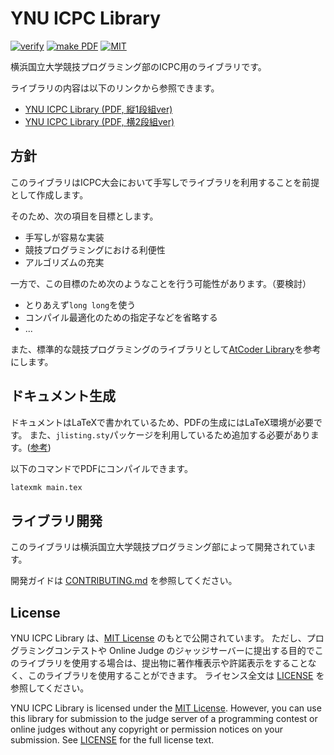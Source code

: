 # YNU ICPC Library

[![verify](https://github.com/YNUCPC/ynu-icpc-library/actions/workflows/verify.yml/badge.svg)](https://github.com/YNUCPC/ynu-icpc-library/actions/workflows/verify.yml) [![make PDF](https://github.com/YNUCPC/ynu-icpc-library/actions/workflows/make_pdf.yml/badge.svg)](https://github.com/YNUCPC/ynu-icpc-library/actions/workflows/make_pdf.yml)
[![MIT](https://img.shields.io/github/license/YNUCPC/ynu-icpc-library)](https://github.com/YNUCPC/ynu-icpc-library/blob/main/LICENSE)

横浜国立大学競技プログラミング部のICPC用のライブラリです。

ライブラリの内容は以下のリンクから参照できます。

- [YNU ICPC Library (PDF, 縦1段組ver)](https://ynucpc.github.io/ynu-icpc-library/main_1col.pdf)
- [YNU ICPC Library (PDF, 横2段組ver)](https://ynucpc.github.io/ynu-icpc-library/main_2col.pdf)

## 方針

このライブラリはICPC大会において手写しでライブラリを利用することを前提として作成します。

そのため、次の項目を目標とします。

- 手写しが容易な実装
- 競技プログラミングにおける利便性
- アルゴリズムの充実

一方で、この目標のため次のようなことを行う可能性があります。（要検討）

- とりあえず`long long`を使う
- コンパイル最適化のための指定子などを省略する
- ...

また、標準的な競技プログラミングのライブラリとして[AtCoder Library](https://github.com/atcoder/ac-library)を参考にします。

## ドキュメント生成

ドキュメントはLaTeXで書かれているため、PDFの生成にはLaTeX環境が必要です。
また、`jlisting.sty`パッケージを利用しているため追加する必要があります。([参考](https://qiita.com/ocian/items/28bbbec6c44b9b6b44c4))

以下のコマンドでPDFにコンパイルできます。

```bash
latexmk main.tex
```

## ライブラリ開発

このライブラリは横浜国立大学競技プログラミング部によって開発されています。

開発ガイドは [CONTRIBUTING.md](https://github.com/YNUCPC/ynu-icpc-library/blob/main/CONTRIBUTING.md) を参照してください。

## License

YNU ICPC Library は、[MIT License](https://opensource.org/licenses/MIT) のもとで公開されています。
ただし、プログラミングコンテストや Online Judge のジャッジサーバーに提出する目的でこのライブラリを使用する場合は、提出物に著作権表示や許諾表示をすることなく、このライブラリを使用することができます。
ライセンス全文は [LICENSE](https://github.com/YNUCPC/ynu-icpc-library/blob/main/LICENSE) を参照してください。

YNU ICPC Library is licensed under the [MIT License](https://opensource.org/licenses/MIT).
However, you can use this library for submission to the judge server of a programming contest or online judges without any copyright or permission notices on your submission.
See [LICENSE](https://github.com/YNUCPC/ynu-icpc-library/blob/main/LICENSE) for the full license text.
